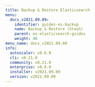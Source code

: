 ```yaml
---
title: Backup & Restore Elasticsearch
menu:
  docs_v2021.09.09:
    identifier: guides-es-backup
    name: Backup & Restore (Stash)
    parent: es-elasticsearch-guides
    weight: 40
menu_name: docs_v2021.09.09
info:
  autoscaler: v0.6.0
  cli: v0.21.0
  community: v0.21.0
  enterprise: v0.8.0
  installer: v2021.09.09
  version: v2021.09.09
---
```


